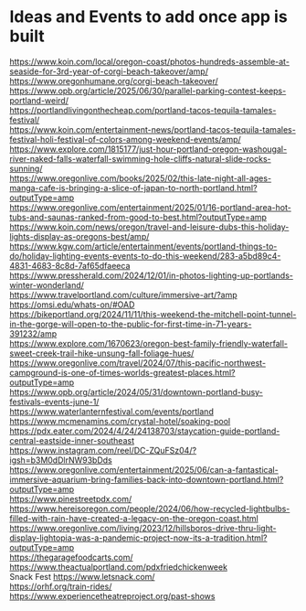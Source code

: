 
# Ideas and Events to add once app is built
https://www.koin.com/local/oregon-coast/photos-hundreds-assemble-at-seaside-for-3rd-year-of-corgi-beach-takeover/amp/ <br>
https://www.oregonhumane.org/corgi-beach-takeover/ <br>
https://www.opb.org/article/2025/06/30/parallel-parking-contest-keeps-portland-weird/ <br>
https://portlandlivingonthecheap.com/portland-tacos-tequila-tamales-festival/ <br>
https://www.koin.com/entertainment-news/portland-tacos-tequila-tamales-festival-holi-festival-of-colors-among-weekend-events/amp/ <br>
https://www.explore.com/1815177/just-hour-portland-oregon-washougal-river-naked-falls-waterfall-swimming-hole-cliffs-natural-slide-rocks-sunning/ <br>
https://www.oregonlive.com/books/2025/02/this-late-night-all-ages-manga-cafe-is-bringing-a-slice-of-japan-to-north-portland.html?outputType=amp <br>
https://www.oregonlive.com/entertainment/2025/01/16-portland-area-hot-tubs-and-saunas-ranked-from-good-to-best.html?outputType=amp <br>
https://www.koin.com/news/oregon/travel-and-leisure-dubs-this-holiday-lights-display-as-oregons-best/amp/ <br>
https://www.kgw.com/article/entertainment/events/portland-things-to-do/holiday-lighting-events-events-to-do-this-weekend/283-a5bd89c4-4831-4683-8c8d-7af65dfaeeca <br>
https://www.pressherald.com/2024/12/01/in-photos-lighting-up-portlands-winter-wonderland/ <br>
https://www.travelportland.com/culture/immersive-art/?amp <br>
https://omsi.edu/whats-on/#OAD <br>
https://bikeportland.org/2024/11/11/this-weekend-the-mitchell-point-tunnel-in-the-gorge-will-open-to-the-public-for-first-time-in-71-years-391232/amp <br>
https://www.explore.com/1670623/oregon-best-family-friendly-waterfall-sweet-creek-trail-hike-unsung-fall-foliage-hues/ <br>
https://www.oregonlive.com/travel/2024/07/this-pacific-northwest-campground-is-one-of-times-worlds-greatest-places.html?outputType=amp <br>
https://www.opb.org/article/2024/05/31/downtown-portland-busy-festivals-events-june-1/ <br>
https://www.waterlanternfestival.com/events/portland <br>
https://www.mcmenamins.com/crystal-hotel/soaking-pool <br>
https://pdx.eater.com/2024/4/24/24138703/staycation-guide-portland-central-eastside-inner-southeast <br>
https://www.instagram.com/reel/DC-ZQuFSz04/?igsh=b3M0dDlrNW93bDds <br>
https://www.oregonlive.com/entertainment/2025/06/can-a-fantastical-immersive-aquarium-bring-families-back-into-downtown-portland.html?outputType=amp <br>
https://www.pinestreetpdx.com/ <br>
https://www.hereisoregon.com/people/2024/06/how-recycled-lightbulbs-filled-with-rain-have-created-a-legacy-on-the-oregon-coast.html <br>
https://www.oregonlive.com/living/2023/12/hillsboros-drive-thru-light-display-lightopia-was-a-pandemic-project-now-its-a-tradition.html?outputType=amp <br>
https://thegaragefoodcarts.com/ <br>
https://www.theactualportland.com/pdxfriedchickenweek <br>
Snack Fest https://www.letsnack.com/ <br>
https://orhf.org/train-rides/ <br>
https://www.experiencetheatreproject.org/past-shows <br>
